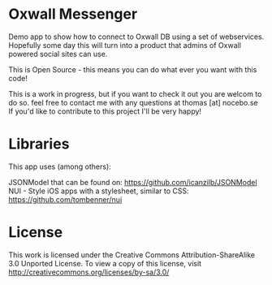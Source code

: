 Oxwall Messenger
========================

Demo app to show how to connect to Oxwall DB using a set of webservices. Hopefully some day this will turn into a product that admins of Oxwall powered social sites can use.

This is Open Source - this means you can do what ever you want with this code! 

This is a work in progress, but if you want to check it out you are welcom to do so. feel free to contact me with any questions at thomas [at] nocebo.se If you'd like to contribute to this project I'll be very happy!

Libraries
========================
This app uses (among others):

JSONModel that can be found on: https://github.com/icanzilb/JSONModel
NUI - Style iOS apps with a stylesheet, similar to CSS: https://github.com/tombenner/nui

License
========================
This work is licensed under the Creative Commons Attribution-ShareAlike 3.0 Unported License. To view a copy of this license, visit http://creativecommons.org/licenses/by-sa/3.0/





